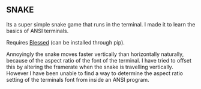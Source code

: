 ## SNAKE

Its a super simple snake game that runs in the terminal.
I made it to learn the basics of ANSI terminals.

Requires [Blessed](https://github.com/jquast/blessed) (can be installed through pip).

Annoyingly the snake moves faster vertically than horizontally naturally, 
because of the aspect ratio of the font of the terminal. I have tried to
offset this by altering the framerate when the snake is travelling vertically.
However I have been unable to find a way to determine the aspect ratio setting 
of the terminals font from inside an ANSI program.
